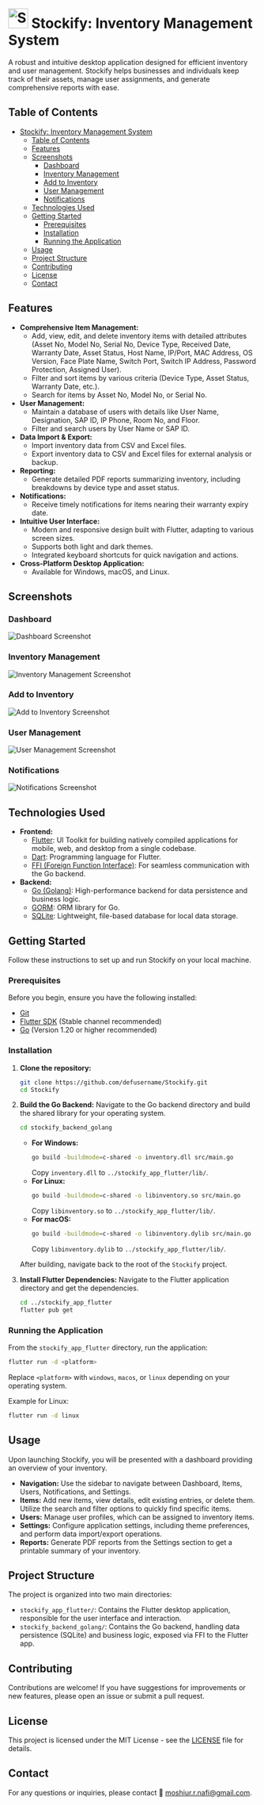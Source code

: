 # <img src="images/icon.png" alt="Stockify Logo" width="40" height="40"> Stockify: Inventory Management System

A robust and intuitive desktop application designed for efficient inventory and user management. Stockify helps businesses and individuals keep track of their assets, manage user assignments, and generate comprehensive reports with ease.

## Table of Contents

- [ Stockify: Inventory Management System](#-stockify-inventory-management-system)
	- [Table of Contents](#table-of-contents)
	- [Features](#features)
	- [Screenshots](#screenshots)
		- [Dashboard](#dashboard)
		- [Inventory Management](#inventory-management)
		- [Add to Inventory](#add-to-inventory)
		- [User Management](#user-management)
		- [Notifications](#notifications)
	- [Technologies Used](#technologies-used)
	- [Getting Started](#getting-started)
		- [Prerequisites](#prerequisites)
		- [Installation](#installation)
		- [Running the Application](#running-the-application)
	- [Usage](#usage)
	- [Project Structure](#project-structure)
	- [Contributing](#contributing)
	- [License](#license)
	- [Contact](#contact)

## Features

- **Comprehensive Item Management:**
  - Add, view, edit, and delete inventory items with detailed attributes (Asset No, Model No, Serial No, Device Type, Received Date, Warranty Date, Asset Status, Host Name, IP/Port, MAC Address, OS Version, Face Plate Name, Switch Port, Switch IP Address, Password Protection, Assigned User).
  - Filter and sort items by various criteria (Device Type, Asset Status, Warranty Date, etc.).
  - Search for items by Asset No, Model No, or Serial No.
- **User Management:**
  - Maintain a database of users with details like User Name, Designation, SAP ID, IP Phone, Room No, and Floor.
  - Filter and search users by User Name or SAP ID.
- **Data Import & Export:**
  - Import inventory data from CSV and Excel files.
  - Export inventory data to CSV and Excel files for external analysis or backup.
- **Reporting:**
  - Generate detailed PDF reports summarizing inventory, including breakdowns by device type and asset status.
- **Notifications:**
  - Receive timely notifications for items nearing their warranty expiry date.
- **Intuitive User Interface:**
  - Modern and responsive design built with Flutter, adapting to various screen sizes.
  - Supports both light and dark themes.
  - Integrated keyboard shortcuts for quick navigation and actions.
- **Cross-Platform Desktop Application:**
  - Available for Windows, macOS, and Linux.

## Screenshots

### Dashboard
![Dashboard Screenshot](images/dashboard.png)

### Inventory Management
![Inventory Management Screenshot](images/inventory_management.png)

### Add to Inventory
![Add to Inventory Screenshot](images/add_to_inventory.png)

### User Management
![User Management Screenshot](images/user_management.png)

### Notifications
![Notifications Screenshot](images/notifications.png)

## Technologies Used

- **Frontend:**
  - [Flutter](https://flutter.dev/): UI Toolkit for building natively compiled applications for mobile, web, and desktop from a single codebase.
  - [Dart](https://dart.dev/): Programming language for Flutter.
  - [FFI (Foreign Function Interface)](https://dart.dev/guides/libraries/c-interop): For seamless communication with the Go backend.
- **Backend:**
  - [Go (Golang)](https://go.dev/): High-performance backend for data persistence and business logic.
  - [GORM](https://gorm.io/): ORM library for Go.
  - [SQLite](https://www.sqlite.org/): Lightweight, file-based database for local data storage.

## Getting Started

Follow these instructions to set up and run Stockify on your local machine.

### Prerequisites

Before you begin, ensure you have the following installed:

- [Git](https://git-scm.com/book/en/v2/Getting-Started-Installing-Git)
- [Flutter SDK](https://flutter.dev/docs/get-started/install) (Stable channel recommended)
- [Go](https://go.dev/doc/install) (Version 1.20 or higher recommended)

### Installation

1.  **Clone the repository:**
    ```bash
    git clone https://github.com/defusername/Stockify.git
    cd Stockify
    ```

2.  **Build the Go Backend:**
    Navigate to the Go backend directory and build the shared library for your operating system.

    ```bash
    cd stockify_backend_golang
    ```

    -   **For Windows:**
        ```bash
        go build -buildmode=c-shared -o inventory.dll src/main.go
        ```
        Copy `inventory.dll` to `../stockify_app_flutter/lib/`.
    -   **For Linux:**
        ```bash
        go build -buildmode=c-shared -o libinventory.so src/main.go
        ```
        Copy `libinventory.so` to `../stockify_app_flutter/lib/`.
    -   **For macOS:**
        ```bash
        go build -buildmode=c-shared -o libinventory.dylib src/main.go
        ```
        Copy `libinventory.dylib` to `../stockify_app_flutter/lib/`.

    After building, navigate back to the root of the `Stockify` project.

3.  **Install Flutter Dependencies:**
    Navigate to the Flutter application directory and get the dependencies.

    ```bash
    cd ../stockify_app_flutter
    flutter pub get
    ```

### Running the Application

From the `stockify_app_flutter` directory, run the application:

```bash
flutter run -d <platform>
```
Replace `<platform>` with `windows`, `macos`, or `linux` depending on your operating system.

Example for Linux:
```bash
flutter run -d linux
```

## Usage

Upon launching Stockify, you will be presented with a dashboard providing an overview of your inventory.

-   **Navigation:** Use the sidebar to navigate between Dashboard, Items, Users, Notifications, and Settings.
-   **Items:** Add new items, view details, edit existing entries, or delete them. Utilize the search and filter options to quickly find specific items.
-   **Users:** Manage user profiles, which can be assigned to inventory items.
-   **Settings:** Configure application settings, including theme preferences, and perform data import/export operations.
-   **Reports:** Generate PDF reports from the Settings section to get a printable summary of your inventory.

## Project Structure

The project is organized into two main directories:

-   `stockify_app_flutter/`: Contains the Flutter desktop application, responsible for the user interface and interaction.
-   `stockify_backend_golang/`: Contains the Go backend, handling data persistence (SQLite) and business logic, exposed via FFI to the Flutter app.

## Contributing

Contributions are welcome! If you have suggestions for improvements or new features, please open an issue or submit a pull request.

## License

This project is licensed under the MIT License - see the [LICENSE](LICENSE) file for details.

## Contact

For any questions or inquiries, please contact 📧 moshiur.r.nafi@gmail.com.
